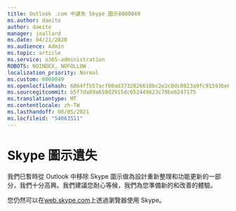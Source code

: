```yaml
---
title: Outlook .com 中遺失 Skype 圖示8000049
ms.author: daeite
author: daeite
manager: joallard
ms.date: 04/21/2020
ms.audience: Admin
ms.topic: article
ms.service: o365-administration
ROBOTS: NOINDEX, NOFOLLOW
localization_priority: Normal
ms.custom: 8000049
ms.openlocfilehash: 6864ffb57acf80ad3732826618bc2e2c0dc8823a9fc91593be0a3697cd110ca0
ms.sourcegitcommit: b5f7da89a650d2915dc652449623c78be6247175
ms.translationtype: MT
ms.contentlocale: zh-TW
ms.lasthandoff: 08/05/2021
ms.locfileid: "54063511"
---
```

# <a name="skype-icon-missing"></a>Skype 圖示遺失

我們已暫時從 Outlook 中移除 Skype 圖示做為設計重新整理和功能更新的一部分，我們十分高興。我們建議您耐心等候，我們為您準備新的和改善的體驗。

您仍然可以在[web.skype.com](https://web.skype.com)上透過瀏覽器使用 Skype。